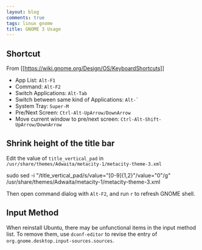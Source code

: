 ```yaml
---
layout: blog
comments: true
tags: linux gnome
title: GNOME 3 Usage
---
```


## Shortcut

From [[https://wiki.gnome.org/Design/OS/KeyboardShortcuts]]

  * App List: `Alt-F1`
  * Command: `Alt-F2`
  * Switch Applications: `Alt-Tab`
  * Switch between same kind of Applications: ``Alt-` ``
  * System Tray: `Super-M`
  * Pre/Next Screen: `Ctrl-Alt-UpArrow/DownArrow`
  * Move current window to pre/next screen: `Ctrl-Alt-Shift-UpArrow/DownArrow`

## Shrink height of the title bar

Edit the value of `title_vertical_pad` in `/usr/share/themes/Adwaita/metacity-1/metacity-theme-3.xml`

  sudo sed -i "/title_vertical_pad/s/value=\"[0-9]\{1,2\}\"/value=\"0\"/g" /usr/share/themes/Adwaita/metacity-1/metacity-theme-3.xml

Then open command dialog with `Alt-F2`, and run `r` to refresh GNOME shell.

## Input Method

When reinstall Ubuntu, there may be unfunctional items in the input method list. To remove them, use `dconf-editor` to revise the entry of `org.gnome.desktop.input-sources.sources`.

